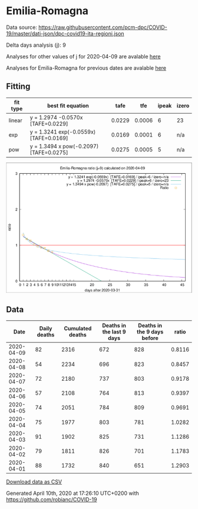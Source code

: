 # Emilia-Romagna

Data source: https://raw.githubusercontent.com/pcm-dpc/COVID-19/master/dati-json/dpc-covid19-ita-regioni.json

Delta days analysis (j): 9

Analyses for other values of j for 2020-04-09 are avalable [here](../README.md)

Analyses for Emilia-Romagna for previous dates are avalable [here](../../README.md)

## Fitting 
|fit type|best fit equation|tafe|tfe|ipeak|izero|
|-------|-----|--------|------|---|---|
|linear|y = 1.2974 -0.0570x  [TAFE=0.0229]|0.0229|0.0006|6|23|
|exp|y = 1.3241 exp(-0.0559x)  [TAFE=0.0169]|0.0169|0.0001|6|n/a|
|pow|y = 1.3494 x pow(-0.2097)  [TAFE=0.0275]|0.0275|0.0005|5|n/a|

![Plot](COVID-19_emilia-romagna_j9_2020-04-09.png)

## Data
|Date|Daily deaths|Cumulated deaths|Deaths in the last 9 days|Deaths in the 9 days before|ratio|
|----|----------|-----------|-------|--------------------|-----|
|2020-04-09|82|2316|672|828|0.8116|
|2020-04-08|54|2234|696|823|0.8457|
|2020-04-07|72|2180|737|803|0.9178|
|2020-04-06|57|2108|764|813|0.9397|
|2020-04-05|74|2051|784|809|0.9691|
|2020-04-04|75|1977|803|781|1.0282|
|2020-04-03|91|1902|825|731|1.1286|
|2020-04-02|79|1811|826|701|1.1783|
|2020-04-01|88|1732|840|651|1.2903|

[Download data as CSV](COVID-19_emilia-romagna_j9_2020-04-09.csv)

Generated April 10th, 2020 at 17:26:10 UTC+0200 with https://github.com/robianc/COVID-19
